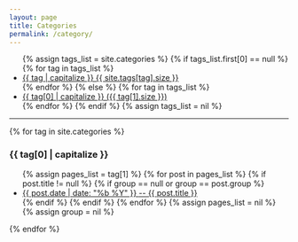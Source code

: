 ```yaml
---
layout: page 
title: Categories
permalink: /category/
---
```

<ul>
{% assign tags_list = site.categories %}  
  {% if tags_list.first[0] == null %}
    {% for tag in tags_list %} 
      <li><a href="#{{ tag }}">{{ tag | capitalize }} <span>{{ site.tags[tag].size }}</span></a></li>
    {% endfor %}
  {% else %}
    {% for tag in tags_list %} 
      <li><a href="#{{ tag[0] }}">{{ tag[0] | capitalize }} <span>({{ tag[1].size }})</span></a></li>
    {% endfor %}
  {% endif %}
{% assign tags_list = nil %}
</ul>
<hr>
{% for tag in site.categories %} 
  <h3 id="{{ tag[0] }}">{{ tag[0] | capitalize }}</h3>
  <ul class="social-media-list">
    {% assign pages_list = tag[1] %}  
    {% for post in pages_list %}
      {% if post.title != null %}
      {% if group == null or group == post.group %}
      <li><a href="{{ site.baseurl }}{{ post.url }}">
            <span class="entry-date">
              <time datetime="{{ post.date | date_to_xmlschema }}" itemprop="datePublished"> {{ post.date | date: "%b %Y" }}
              </time>
            </span> -- {{ post.title }}
          </a>
      </li>
      {% endif %}
      {% endif %}
    {% endfor %}
    {% assign pages_list = nil %}
    {% assign group = nil %}
  </ul>
{% endfor %}

